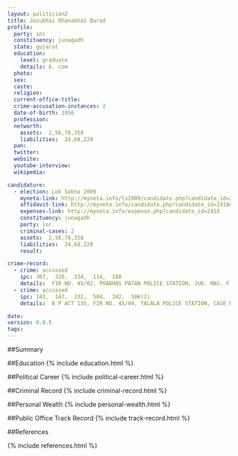 ```yaml
---
layout: politician2
title: Jasubhai Dhanabhai Barad
profile: 
  party: inc
  constituency: junagadh
  state: gujarat
  education: 
    level: graduate
    details: b. com
  photo: 
  sex: 
  caste: 
  religion: 
  current-office-title: 
  crime-accusation-instances: 2
  date-of-birth: 1956
  profession: 
  networth: 
    assets:  2,56,78,358
    liabilities:  24,68,220
  pan: 
  twitter: 
  website: 
  youtube-interview: 
  wikipedia: 

candidature: 
  - election: Lok Sabha 2009
    myneta-link: http://myneta.info/ls2009/candidate.php?candidate_id=2418
    affidavit-link: http://myneta.info/candidate.php?candidate_id=2418&scan=original
    expenses-link: http://myneta.info/expense.php?candidate_id=2418
    constituency: junagadh 
    party: inc
    criminal-cases: 2
    assets:  2,56,78,358
    liabilities:  24,68,220
    result:  

crime-record: 
  - crime: accussed
    ipc: 307,  326,  334,  114,  188
    details:  FIR NO. 45/02, PRABHAS PATAN POLICE STATION, JUD. MAG. F.C. TALALA. CASE NO 16/04 CASE IS PENDING   
  - crime: accussed
    ipc: 143,  147,  332,  504,  342,  506(2)
    details:  B P ACT 135, FIR NO. 45/04, TALALA POLICE STATION, CASE NO. 82/06. AND PRECIDING OFFICE, FAST TRACK COURT, VERAVAL,  

date: 
version: 0.0.5
tags: 
---
```

##Summary


##Education
{% include education.html %}


##Political Career
{% include political-career.html %}


##Criminal Record
{% include criminal-record.html %}


##Personal Wealth
{% include personal-wealth.html %}


##Public Office Track Record
{% include track-record.html %}


##References


{% include references.html %}